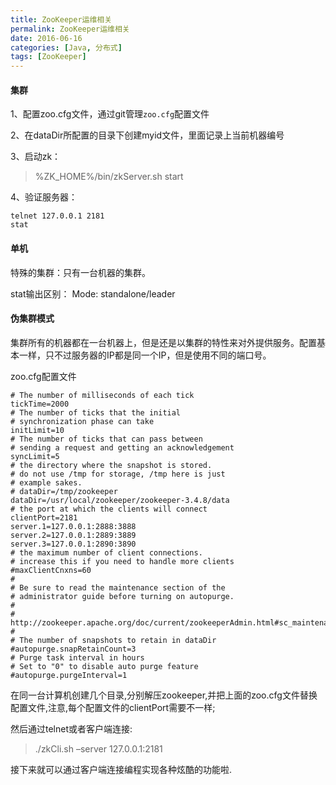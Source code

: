 ```yaml
---
title: ZooKeeper运维相关
permalink: ZooKeeper运维相关
date: 2016-06-16
categories: [Java, 分布式]
tags: [ZooKeeper]
---
```


#### 集群

1、配置zoo.cfg文件，通过git管理`zoo.cfg`配置文件

2、在dataDir所配置的目录下创建myid文件，里面记录上当前机器编号

3、启动zk：
> %ZK_HOME%/bin/zkServer.sh start

4、验证服务器：

```shell
telnet 127.0.0.1 2181
stat
```

#### 单机

特殊的集群：只有一台机器的集群。

stat输出区别：
Mode: standalone/leader

#### 伪集群模式

集群所有的机器都在一台机器上，但是还是以集群的特性来对外提供服务。配置基本一样，只不过服务器的IP都是同一个IP，但是使用不同的端口号。

zoo.cfg配置文件

```
# The number of milliseconds of each tick
tickTime=2000
# The number of ticks that the initial
# synchronization phase can take
initLimit=10
# The number of ticks that can pass between
# sending a request and getting an acknowledgement
syncLimit=5
# the directory where the snapshot is stored.
# do not use /tmp for storage, /tmp here is just
# example sakes.
# dataDir=/tmp/zookeeper
dataDir=/usr/local/zookeeper/zookeeper-3.4.8/data
# the port at which the clients will connect
clientPort=2181
server.1=127.0.0.1:2888:3888
server.2=127.0.0.1:2889:3889
server.3=127.0.0.1:2890:3890
# the maximum number of client connections.
# increase this if you need to handle more clients
#maxClientCnxns=60
#
# Be sure to read the maintenance section of the
# administrator guide before turning on autopurge.
#
# http://zookeeper.apache.org/doc/current/zookeeperAdmin.html#sc_maintenance
#
# The number of snapshots to retain in dataDir
#autopurge.snapRetainCount=3
# Purge task interval in hours
# Set to "0" to disable auto purge feature
#autopurge.purgeInterval=1
```

在同一台计算机创建几个目录,分别解压zookeeper,并把上面的zoo.cfg文件替换配置文件,注意,每个配置文件的clientPort需要不一样;

然后通过telnet或者客户端连接:

> ./zkCli.sh –server 127.0.0.1:2181

接下来就可以通过客户端连接编程实现各种炫酷的功能啦.
